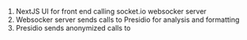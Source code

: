 1. NextJS UI for front end calling socket.io websocker server
2. Websocker server sends calls to Presidio for analysis and formatting
3. Presidio sends anonymized calls to
